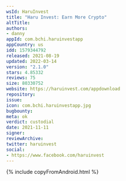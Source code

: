 ```yaml
---
wsId: HaruInvest
title: "Haru Invest: Earn More Crypto"
altTitle: 
authors:
- danny
appId: com.bchi.haruinvestapp
appCountry: us
idd: 1579344792
released: 2021-08-19
updated: 2022-03-14
version: "2.1.0"
stars: 4.85332
reviews: 75
size: 80330752
website: https://haruinvest.com/appdownload
repository: 
issue: 
icon: com.bchi.haruinvestapp.jpg
bugbounty: 
meta: ok
verdict: custodial
date: 2021-11-11
signer: 
reviewArchive:
twitter: haruinvest
social:
- https://www.facebook.com/haruinvest
---
```


{% include copyFromAndroid.html %}
